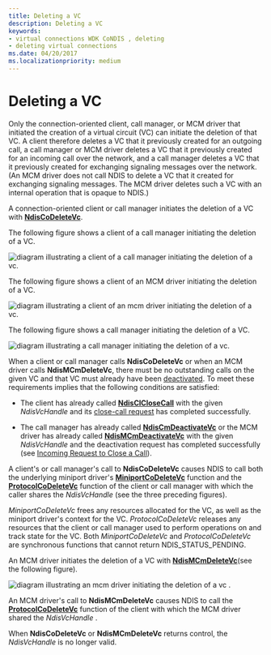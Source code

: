 ```yaml
---
title: Deleting a VC
description: Deleting a VC
keywords:
- virtual connections WDK CoNDIS , deleting
- deleting virtual connections
ms.date: 04/20/2017
ms.localizationpriority: medium
---
```


# Deleting a VC





Only the connection-oriented client, call manager, or MCM driver that initiated the creation of a virtual circuit (VC) can initiate the deletion of that VC. A client therefore deletes a VC that it previously created for an outgoing call, a call manager or MCM driver deletes a VC that it previously created for an incoming call over the network, and a call manager deletes a VC that it previously created for exchanging signaling messages over the network. (An MCM driver does not call NDIS to delete a VC that it created for exchanging signaling messages. The MCM driver deletes such a VC with an internal operation that is opaque to NDIS.)

A connection-oriented client or call manager initiates the deletion of a VC with [**NdisCoDeleteVc**](/windows-hardware/drivers/ddi/ndis/nf-ndis-ndiscodeletevc).

The following figure shows a client of a call manager initiating the deletion of a VC.

![diagram illustrating a client of a call manager initiating the deletion of a vc.](images/cm-09.png)

The following figure shows a client of an MCM driver initiating the deletion of a VC.

![diagram illustrating a client of an mcm driver initiating the deletion of a vc.](images/fig1-09.png)

The following figure shows a call manager initiating the deletion of a VC.

![diagram illustrating a call manager initiating the deletion of a vc.](images/cm-10.png)

When a client or call manager calls **NdisCoDeleteVc** or when an MCM driver calls **NdisMCmDeleteVc**, there must be no outstanding calls on the given VC and that VC must already have been [deactivated](deactivating-a-vc.md). To meet these requirements implies that the following conditions are satisfied:

-   The client has already called [**NdisClCloseCall**](/windows-hardware/drivers/ddi/ndis/nf-ndis-ndisclclosecall) with the given *NdisVcHandle* and its [close-call request](client-initiated-request-to-close-a-call.md) has completed successfully.

-   The call manager has already called [**NdisCmDeactivateVc**](/windows-hardware/drivers/ddi/ndis/nf-ndis-ndiscmdeactivatevc) or the MCM driver has already called [**NdisMCmDeactivateVc**](/windows-hardware/drivers/ddi/ndis/nf-ndis-ndismcmdeactivatevc) with the given *NdisVcHandle* and the deactivation request has completed successfully (see [Incoming Request to Close a Call](incoming-request-to-close-a-call.md)).

A client's or call manager's call to **NdisCoDeleteVc** causes NDIS to call both the underlying miniport driver's [**MiniportCoDeleteVc**](/windows-hardware/drivers/ddi/ndis/nc-ndis-miniport_co_delete_vc) function and the [**ProtocolCoDeleteVc**](/windows-hardware/drivers/ddi/ndis/nc-ndis-protocol_co_delete_vc) function of the client or call manager with which the caller shares the *NdisVcHandle* (see the three preceding figures).

*MiniportCoDeleteVc* frees any resources allocated for the VC, as well as the miniport driver's context for the VC. *ProtocolCoDeleteVc* releases any resources that the client or call manager used to perform operations on and track state for the VC. Both *MiniportCoDeleteVc* and *ProtocolCoDeleteVc* are synchronous functions that cannot return NDIS\_STATUS\_PENDING.

An MCM driver initiates the deletion of a VC with [**NdisMCmDeleteVc**](/windows-hardware/drivers/ddi/ndis/nf-ndis-ndismcmdeletevc)(see the following figure).

![diagram illustrating an mcm driver initiating the deletion of a vc .](images/fig1-10.png)

An MCM driver's call to **NdisMCmDeleteVc** causes NDIS to call the [**ProtocolCoDeleteVc**](/windows-hardware/drivers/ddi/ndis/nc-ndis-protocol_co_delete_vc) function of the client with which the MCM driver shared the *NdisVcHandle* .

When **NdisCoDeleteVc** or **NdisMCmDeleteVc** returns control, the *NdisVcHandle* is no longer valid.

 

